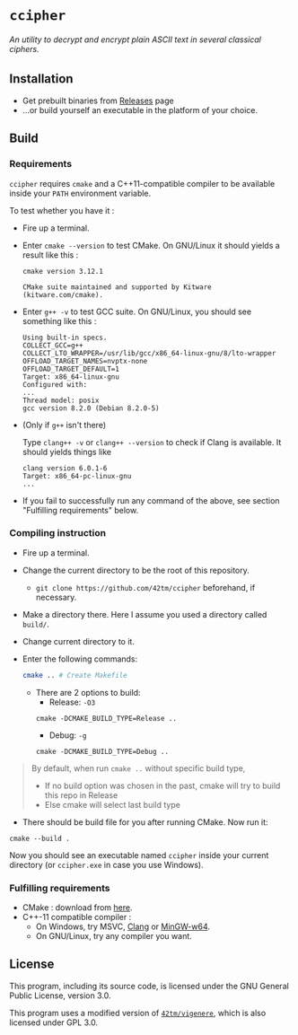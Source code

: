 # `ccipher`
###### An utility to decrypt and encrypt plain ASCII text in several classical ciphers.

## Installation 
- Get prebuilt binaries from [Releases](https://github.com/42tm/ccipher/releases) page
- ...or build yourself an executable in the platform of your choice.

## Build
### Requirements
`ccipher` requires `cmake` and a C++11-compatible compiler to be available inside your `PATH` environment variable.
  
  To test whether you have it : 
  - Fire up a terminal.
  - Enter `cmake --version` to test CMake. On GNU/Linux it should yields a result like this :
    ```
    cmake version 3.12.1

    CMake suite maintained and supported by Kitware (kitware.com/cmake).
    ```
  - Enter `g++ -v` to test GCC suite. On GNU/Linux, you should see something like this :
    ```
    Using built-in specs.
    COLLECT_GCC=g++
    COLLECT_LTO_WRAPPER=/usr/lib/gcc/x86_64-linux-gnu/8/lto-wrapper
    OFFLOAD_TARGET_NAMES=nvptx-none
    OFFLOAD_TARGET_DEFAULT=1
    Target: x86_64-linux-gnu
    Configured with:
    ...
    Thread model: posix
    gcc version 8.2.0 (Debian 8.2.0-5)
    ```
    
  - (Only if `g++` isn't there)
    
    Type `clang++ -v` or `clang++ --version` to check if Clang is available.
    It should yields things like
    ```
    clang version 6.0.1-6
    Target: x86_64-pc-linux-gnu
    ...
    ```
  - If you fail to successfully run any command of the above, see section "Fulfilling requirements" below.

### Compiling instruction  
- Fire up a terminal.
- Change the current directory to be the root of this repository.
  - `git clone https://github.com/42tm/ccipher` beforehand, if necessary.
- Make a directory there. Here I assume you used a directory called `build/`.
- Change current directory to it.
- Enter the following commands:

  ```bash
  cmake .. # Create Makefile
  ```

  - There are 2 options to build:
    - Release: `-O3`
    ```
    cmake -DCMAKE_BUILD_TYPE=Release ..
    ```
    - Debug: `-g`
    ```
    cmake -DCMAKE_BUILD_TYPE=Debug ..
    ```

> By default, when run `cmake ..` without specific build type, 
> - If no build option was chosen in the past, cmake will try to build this repo 
>   in Release
> - Else cmake will select last build type

- There should be build file for you after running CMake. Now run it:

```
cmake --build .
```

Now you should see an executable named `ccipher` inside your current directory
(or `ccipher.exe` in case you use Windows).

### Fulfilling requirements
- CMake : download from [here](https://cmake.org/download/).
- C++-11 compatible compiler : 
  - On Windows, try MSVC, [Clang](http://releases.llvm.org/download.html) or [MinGW-w64](mingw-w64.org/doku.php/download).
  - On GNU/Linux, try any compiler you want.

## License
This program, including its source code, is licensed under the GNU General Public License, version 3.0.

This program uses a modified version of [`42tm/vigenere`](https://github.com/42tm/vigenere),
which is also licensed under GPL 3.0.
